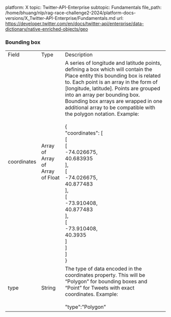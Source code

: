 platform: X
topic: Twitter-API-Enterprise
subtopic: Fundamentals
file_path: /home/bhuang/nlp/rag-race-challenge2-2024/platform-docs-versions/X_Twitter-API-Enterprise/Fundamentals.md
url: https://developer.twitter.com/en/docs/twitter-api/enterprise/data-dictionary/native-enriched-objects/geo


### Bounding box[](#bounding-box "Permalink to this headline")

|     |     |     |
| --- | --- | --- |
| Field | Type | Description |
| coordinates | Array of Array of Array of Float | A series of longitude and latitude points, defining a box which will contain the Place entity this bounding box is related to. Each point is an array in the form of \[longitude, latitude\]. Points are grouped into an array per bounding box. Bounding box arrays are wrapped in one additional array to be compatible with the polygon notation. Example:<br><br>{<br>  "coordinates": \[<br>    \[<br>      \[<br>        -74.026675,<br>        40.683935<br>      \],<br>      \[<br>        -74.026675,<br>        40.877483<br>      \],<br>      \[<br>        -73.910408,<br>        40.877483<br>      \],<br>      \[<br>        -73.910408,<br>        40.3935<br>      \]<br>    \]<br>  \]<br>} |
| type | String | The type of data encoded in the coordinates property. This will be “Polygon” for bounding boxes and “Point” for Tweets with exact coordinates. Example:<br><br>"type":"Polygon" |